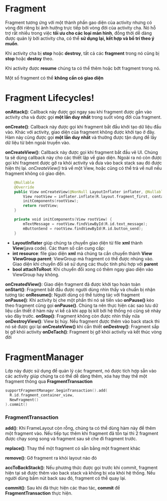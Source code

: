 # Fragment
Fragment tương ứng với một thành phần gao diện của activity nhưng có vòng đời riêng bị ảnh hưởng trực tiếp bởi vòng đời của activity cha. Nó hỗ trợ rất nhiều trong việc **tối ưu cho các loại màn hình**, đồng thời dễ dàng được quản lý bởi activity cha, có thể **sử dụng lại, kết hợp và bố trí theo ý muốn**.

Khi activity cha bị **stop** hoặc **destroy**, tất cả các **fragment** trong nó cũng bị **stop** hoặc **destoy** theo.

Khi activity được **resume** chúng ta có thể thêm hoặc bớt fragment trong nó.

Một số fragment có thể **không cần có giao diện**

# Fragment Lifecycles!

**onAttack()**: Callback này được gọi ngay sau khi fragment được gắn vào activity cha và được gọi **một lần duy nhất** trong suốt vòng đời của fragment.

**onCreate()**: Callback này được gọi khi fragment bắt đầu khởi tạo dữ liệu đầu vào. Khác với activity, giao diện của fragment không được khởi tạo ở đây. Hàm này cũng được gọi **một lần duy nhất** và thường được tận dụng để lấy dữ liệu từ bên ngoài truyền vào.

**onCreateView()**: Callback này được gọi khi fragment bắt đầu vẽ UI. Chúng ta sẽ dùng callback này cho các thiết lập về giao diện. Ngoài ra nó còn được gọi khi fragment được gỡ ra khỏi activity và đưa vào back stack sau đó được hiện thị lại.
*onCreateView()* trả về một View, hoặc cũng có thể trả về null nếu fragment không có giao diện.

``` kotlin
    @Nullable
    @Override
    public View onCreateView(@NonNull LayoutInflater inflater, @Nullable ViewGroup parent, @Nullable Bundle savedInstanceState) {
        View rootView = inflater.inflate(R.layout.fragment_first, container, false);
        initComponents(rootView);
        return rootView;
    }

    private void initComponents(View rootView) {
        mTextMessage = rootView.findViewById(R.id.text_message);
        mButtonSend = rootView.findViewById(R.id.button_send);
    }

```
- **LayoutInflater** giúp chúng ta chuyển giao diện từ file **xml** thành **View**(java code). Các tham số cần cung cấp:
- **int resource**: file giao diện **xml** mà chúng ta cần chuyển thành **View**
  **ViewGroup parent**: ViewGroup mà fragment có thể được nhúng vào. Giao diện khi chuyển đổi sẽ sử dụng các thuộc tính phù hợp với **parent**
- **bool attachToRoot**: Khi chuyển đổi xong có thêm ngay giao diện vào ViewGroup hay không.

**onCreatedView()**: Giao diện fragment đã được khởi tạo hoàn toàn
**onStart()**: Fragment bắt đầu được người dùng nhìn thấy và chuẩn bị nhận tương tác
**onResume()**: Người dùng có thể tương tác với fragment
**onPause()**: Khi activity bị che một phần thi nó sẽ tiến vào **onPause()** kéo theo fragment cũng gọi **onPause()**. Chúng ta nên thực hiện các sao lưu dữ liệu cần thiết ở hàm này vì kể cả khi app bị kill bởi hệ thống nó cũng sẽ nhảy vào đây trước.
**onStop()**: Fragment không còn được nhìn thấy nữa
**onDestroyView()**: View bị hủy. Nếu fragment được thêm vào back stack thì nó sẽ được gọi lại **onCreateView()** khi cần thiết
**onDestroy()**: Fragment sắp bị gỡ khỏi activity
**onDeTach()**: Fragment bị gỡ khỏi activity và kết thúc vòng đời

# FragmentManager
Lớp này được sử dụng để quản lý các fragment, nó được tích hợp sẵn vào các activity giúp chúng ta có thể dễ dàng thêm, xóa hay thay thế một fragment thông qua **FragmentTransaction**
```kotlin
supportFragmentManager.beginTransaction().add(  
  R.id.fragment_container_view,  
  NewFragment()  
).commit()
```
### FragmentTransaction
**add()**: Khi FrameLayout còn rỗng, chúng ta có thể dùng hàm này để thêm một fragment vào. Nếu tiếp tục thêm khi fragment đã tồn tại thì 2 fragment được chạy song song và fragment sau sẽ che đi fragment trước.

**replace()**: Thay thế một fragment có sẵn bằng một fragment khác

**remove()**: Gỡ fragment ra khỏi layout nào đó

**accToBackStack()**: Nếu phương thức được gọi trước khi commit, fragment hiện tại sẽ được thêm vào back stack và không bị xóa khỏi hệ thống. Nếu người dùng bấm nút back sau đó, fragment có thể quay lại.

**commit()**: Sau khi đã thực hiện các thao tác, **commit** để **FragmentTransaction** thực hiện.

